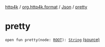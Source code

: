 [http4k](../../index.md) / [org.http4k.format](../index.md) / [Json](index.md) / [pretty](./pretty.md)

# pretty

`open fun pretty(node: `[`ROOT`](index.md#ROOT)`): `[`String`](https://kotlinlang.org/api/latest/jvm/stdlib/kotlin/-string/index.html) [(source)](https://github.com/http4k/http4k/blob/master/http4k-core/src/main/kotlin/org/http4k/format/Json.kt#L67)